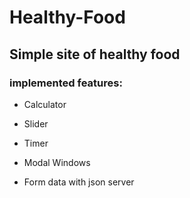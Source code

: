 # Healthy-Food

## Simple site of healthy food

### implemented features: 

- Calculator

- Slider

- Timer

- Modal Windows

- Form data with json server

